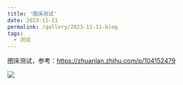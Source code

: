 ```yaml
---
title: '图床测试'
date: 2023-11-11
permalink: /gallery/2023-11-11-blog
tags:
  - 测试
---
```


图床测试，参考：<https://zhuanlan.zhihu.com/p/104152479>

<img src="https://lailaps0713-blog.oss-cn-shanghai.aliyuncs.com/img/2023/DSC_7126.jpg"/>
